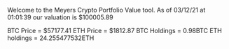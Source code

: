 Welcome to the Meyers Crypto Portfolio Value tool. 
As of 03/12/21 at 01:01:39 our valuation is $100005.89 

BTC Price = $57177.41
 ETH Price = $1812.87
BTC Holdings = 0.98BTC
 ETH holdings = 24.255477532ETH 
